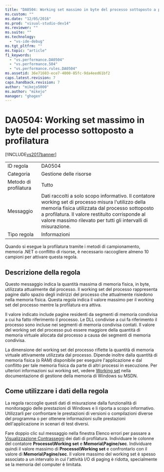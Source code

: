 ```yaml
---
title: "DA0504: Working set massimo in byte del processo sottoposto a profilatura | Microsoft Docs"
ms.custom: ""
ms.date: "12/05/2016"
ms.prod: "visual-studio-dev14"
ms.reviewer: ""
ms.suite: ""
ms.technology: 
  - "vs-ide-debug"
ms.tgt_pltfrm: ""
ms.topic: "article"
f1_keywords: 
  - "vs.performance.DA0504"
  - "vs.performance.504"
  - "vs.performance.rules.DA0504"
ms.assetid: 36e71603-ece7-4000-85fc-9da4eed61bf2
caps.latest.revision: 7
caps.handback.revision: 7
author: "mikejo5000"
ms.author: "mikejo"
manager: "ghogen"
---
```

# DA0504: Working set massimo in byte del processo sottoposto a profilatura
[!INCLUDE[vs2017banner](../code-quality/includes/vs2017banner.md)]

|||  
|-|-|  
|ID regola|DA0504|  
|Categoria|Gestione delle risorse|  
|Metodo di profilatura|Tutto|  
|Messaggio|Dati raccolti a solo scopo informativo.  Il contatore working set di processo misura l'utilizzo della memoria fisica utilizzata dal processo sottoposto a profilatura.  Il valore restituito corrisponde al valore massimo rilevato per tutti gli intervalli di misurazione.|  
|Tipo regola|Informazioni|  
  
 Quando si esegue la profilatura tramite i metodi di campionamento, memoria .NET o conflitto di risorse, è necessario raccogliere almeno 10 campioni per attivare questa regola.  
  
## Descrizione della regola  
 Questo messaggio indica la quantità massima di memoria fisica, in byte, utilizzata attualmente dal processo.  Il working set del processo rappresenta pagine dallo spazio degli indirizzi del processo che attualmente risiedono nella memoria fisica.  Questa regola indica il valore massimo per il working set del processo mentre la profilatura era attiva.  
  
 Il valore indicato include pagine residenti da segmenti di memoria condivisa a cui ha fatto riferimento il processo.  Le DLL condivise a cui fa riferimento il processo sono incluse nei segmenti di memoria condivisa contati.  Il valore del working set del processo può essere maggiore della quantità di memoria virtuale allocata dal processo a causa dei segmenti di memoria condivisa.  
  
 La dimensione del working set del processo riflette la quantità di memoria virtuale attivamente utilizzata dal processo.  Dipende inoltre dalla quantità di memoria fisica \(o RAM\) disponibile per eseguire l'applicazione e dal conflitto per tale memoria fisica da parte di altri processi in esecuzione.  Per ulteriori informazioni sui working set, vedere [Working set](http://go.microsoft.com/fwlink/?LinkId=177830) nella documentazione di gestione della memoria di Windows su MSDN.  
  
## Come utilizzare i dati della regola  
 La regola raccoglie questi dati di misurazione dalla funzionalità di monitoraggio delle prestazioni di Windows e li riporta a scopo informativo.  Utilizzarli per confrontare le prestazioni di versioni o compilazioni diverse del programma o per ottenere informazioni sulle prestazioni dell'applicazione in scenari di test diversi.  
  
 Fare doppio clic sul messaggio nella finestra Elenco errori per passare a [Visualizzazione Contrassegni](../profiling/marks-view.md) dei dati di profilatura.  Individuare le colonne del contatore **Processo\\Working set** e **Memoria\\Pagine\/sec**.  Individuare quindi il valore massimo di **Processo\\Working set** e confrontarlo con il valore di **Memoria\\Pagine\/sec**.  Il valore massimo del working set è spesso associato a un intervallo in cui l'attività I\/O di paging è ridotta, specialmente se la memoria del computer è limitata.
